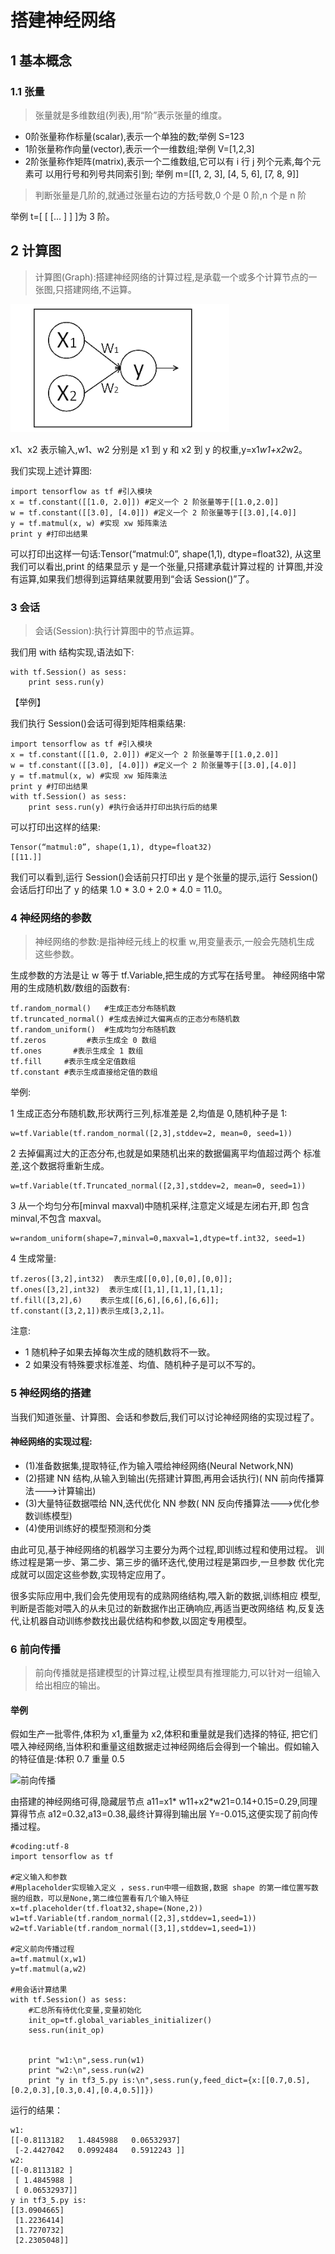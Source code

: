 # 搭建神经网络

## 1 基本概念

### 1.1 张量
> 张量就是多维数组(列表),用“阶”表示张量的维度。

* 0阶张量称作标量(scalar),表示一个单独的数;举例 S=123
* 1阶张量称作向量(vector),表示一个一维数组;举例 V=[1,2,3]
* 2阶张量称作矩阵(matrix),表示一个二维数组,它可以有 i 行 j 列个元素,每个元素可
以用行号和列号共同索引到;
举例 m=[[1, 2, 3], [4, 5, 6], [7, 8, 9]]


> 判断张量是几阶的,就通过张量右边的方括号数,0 个是 0 阶,n 个是 n 阶

举例 t=[ [ [... ] ] ]为 3 阶。

## 2 计算图

> 计算图(Graph):搭建神经网络的计算过程,是承载一个或多个计算节点的一张图,只搭建网络,不运算。

 ![计算图](https://github.com/foochane/Tensorflow-Learning/blob/master/03%20%E7%AC%AC%E4%B8%89%E8%AE%B2%20Tensorflow%E6%A1%86%E6%9E%B6/%E8%AE%A1%E7%AE%97%E5%9B%BE.png)

 x1、x2 表示输入,w1、w2 分别是 x1 到 y 和 x2 到 y 的权重,y=x1*w1+x2*w2。

 我们实现上述计算图:
 ```
import tensorflow as tf #引入模块
x = tf.constant([[1.0, 2.0]]) #定义一个 2 阶张量等于[[1.0,2.0]]
w = tf.constant([[3.0], [4.0]]) #定义一个 2 阶张量等于[[3.0],[4.0]]
y = tf.matmul(x, w) #实现 xw 矩阵乘法
print y #打印出结果
```

可以打印出这样一句话:Tensor(“matmul:0”, shape(1,1), dtype=float32),
从这里我们可以看出,print 的结果显示 y 是一个张量,只搭建承载计算过程的
计算图,并没有运算,如果我们想得到运算结果就要用到“会话 Session()”了。

### 3 会话

> 会话(Session):执行计算图中的节点运算。

我们用 with 结构实现,语法如下:
```
with tf.Session() as sess:
    print sess.run(y)
```
【举例】

我们执行 Session()会话可得到矩阵相乘结果:
```
import tensorflow as tf #引入模块
x = tf.constant([[1.0, 2.0]]) #定义一个 2 阶张量等于[[1.0,2.0]]
w = tf.constant([[3.0], [4.0]]) #定义一个 2 阶张量等于[[3.0],[4.0]]
y = tf.matmul(x, w) #实现 xw 矩阵乘法
print y #打印出结果
with tf.Session() as sess:
    print sess.run(y) #执行会话并打印出执行后的结果
```

可以打印出这样的结果:
```
Tensor(“matmul:0”, shape(1,1), dtype=float32)
[[11.]]
```
我们可以看到,运行 Session()会话前只打印出 y 是个张量的提示,运行 Session()
会话后打印出了 y 的结果 1.0 * 3.0 + 2.0 * 4.0 = 11.0。

### 4 神经网络的参数
> 神经网络的参数:是指神经元线上的权重 w,用变量表示,一般会先随机生成
这些参数。

生成参数的方法是让 w 等于 tf.Variable,把生成的方式写在括号里。
神经网络中常用的生成随机数/数组的函数有:
```
tf.random_normal()   #生成正态分布随机数
tf.truncated_normal() #生成去掉过大偏离点的正态分布随机数
tf.random_uniform()  #生成均匀分布随机数
tf.zeros         #表示生成全 0 数组
tf.ones       #表示生成全 1 数组
tf.fill     #表示生成全定值数组
tf.constant #表示生成直接给定值的数组
```
举例:

1 生成正态分布随机数,形状两行三列,标准差是 2,均值是 0,随机种子是 1:
```
w=tf.Variable(tf.random_normal([2,3],stddev=2, mean=0, seed=1))
```

2 去掉偏离过大的正态分布,也就是如果随机出来的数据偏离平均值超过两个
标准差,这个数据将重新生成。
```
w=tf.Variable(tf.Truncated_normal([2,3],stddev=2, mean=0, seed=1))
```
3 从一个均匀分布[minval maxval)中随机采样,注意定义域是左闭右开,即
包含 minval,不包含 maxval。
```
w=random_uniform(shape=7,minval=0,maxval=1,dtype=tf.int32, seed=1)
```



4 生成常量:
```
tf.zeros([3,2],int32)  表示生成[[0,0],[0,0],[0,0]];
tf.ones([3,2],int32)  表示生成[[1,1],[1,1],[1,1];
tf.fill([3,2],6)    表示生成[[6,6],[6,6],[6,6]];
tf.constant([3,2,1])表示生成[3,2,1]。
```

注意:

* 1 随机种子如果去掉每次生成的随机数将不一致。
* 2 如果没有特殊要求标准差、均值、随机种子是可以不写的。


### 5 神经网络的搭建
当我们知道张量、计算图、会话和参数后,我们可以讨论神经网络的实现过程了。

#### 神经网络的实现过程:

* (1)准备数据集,提取特征,作为输入喂给神经网络(Neural Network,NN)                
* (2)搭建 NN 结构,从输入到输出(先搭建计算图,再用会话执行)( NN 前向传播算法--->计算输出)
* (3)大量特征数据喂给 NN,迭代优化 NN 参数( NN 反向传播算法--->优化参数训练模型)
* (4)使用训练好的模型预测和分类

由此可见,基于神经网络的机器学习主要分为两个过程,即训练过程和使用过程。
训练过程是第一步、第二步、第三步的循环迭代,使用过程是第四步,一旦参数
优化完成就可以固定这些参数,实现特定应用了。

很多实际应用中,我们会先使用现有的成熟网络结构,喂入新的数据,训练相应
模型,判断是否能对喂入的从未见过的新数据作出正确响应,再适当更改网络结
构,反复迭代,让机器自动训练参数找出最优结构和参数,以固定专用模型。

### 6 前向传播
> 前向传播就是搭建模型的计算过程,让模型具有推理能力,可以针对一组输入
给出相应的输出。

#### 举例
假如生产一批零件,体积为 x1,重量为 x2,体积和重量就是我们选择的特征,
把它们喂入神经网络,当体积和重量这组数据走过神经网络后会得到一个输出。假如输入的特征值是:体积 0.7
重量 0.5

![前向传播](https://github.com/foochane/Tensorflow-Learning/blob/master/qianxiangchuanbo.png)

由搭建的神经网络可得,隐藏层节点 a11=x1* w11+x2*w21=0.14+0.15=0.29,同理算得节点 a12=0.32,a13=0.38,最终计算得到输出层 Y=-0.015,这便实现了前向传播过程。


```
#coding:utf-8
import tensorflow as tf

#定义输入和参数
#用placeholder实现输入定义 ，sess.run中喂一组数据,数据 shape 的第一维位置写数据的组数，可以是None,第二维位置看有几个输入特征
x=tf.placeholder(tf.float32,shape=(None,2))
w1=tf.Variable(tf.random_normal([2,3],stddev=1,seed=1))
w2=tf.Variable(tf.random_normal([3,1],stddev=1,seed=1))

#定义前向传播过程
a=tf.matmul(x,w1)
y=tf.matmul(a,w2)

#用会话计算结果
with tf.Session() as sess:
    #汇总所有待优化变量,变量初始化
    init_op=tf.global_variables_initializer()  
    sess.run(init_op)


    print "w1:\n",sess.run(w1)
    print "w2:\n",sess.run(w2)
    print "y in tf3_5.py is:\n",sess.run(y,feed_dict={x:[[0.7,0.5],[0.2,0.3],[0.3,0.4],[0.4,0.5]]})
```

运行的结果：
```
w1:
[[-0.8113182   1.4845988   0.06532937]
 [-2.4427042   0.0992484   0.5912243 ]]
w2:
[[-0.8113182 ]
 [ 1.4845988 ]
 [ 0.06532937]]
y in tf3_5.py is:
[[3.0904665]
 [1.2236414]
 [1.7270732]
 [2.2305048]]
 ```

 